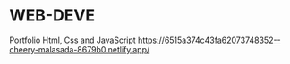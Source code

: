 # WEB-DEVE
Portfolio Html, Css and JavaScript
https://6515a374c43fa62073748352--cheery-malasada-8679b0.netlify.app/
